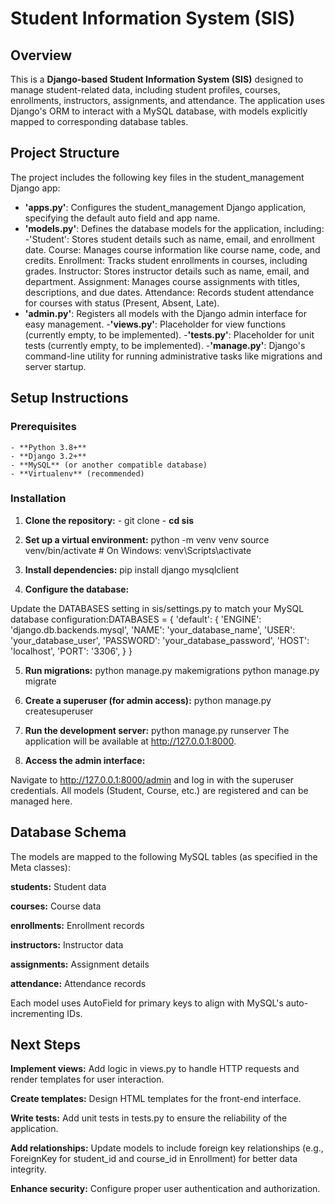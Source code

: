 # Student Information System (SIS)
## Overview
This is a **Django-based Student Information System (SIS)** designed to manage student-related data, including student profiles, courses, enrollments, instructors, assignments, and attendance. The application uses Django's ORM to interact with a MySQL database, with models explicitly mapped to corresponding database tables.
## Project Structure
The project includes the following key files in the student_management Django app:

- **'apps.py'**: Configures the student_management Django application, specifying the default auto field and app name.
- **'models.py'**: Defines the database models for the application, including:
    -'Student': Stores student details such as name, email, and enrollment date.
    Course: Manages course information like course name, code, and credits.
    Enrollment: Tracks student enrollments in courses, including grades.
    Instructor: Stores instructor details such as name, email, and department.
    Assignment: Manages course assignments with titles, descriptions, and due dates.
    Attendance: Records student attendance for courses with status (Present, Absent, Late).
- **'admin.py'**: Registers all models with the Django admin interface for easy management.
-**'views.py'**: Placeholder for view functions (currently empty, to be implemented).
-**'tests.py'**: Placeholder for unit tests (currently empty, to be implemented).
-**'manage.py'**: Django's command-line utility for running administrative tasks like migrations and server startup.

## **Setup Instructions**
### **Prerequisites**

    - **Python 3.8+**
    - **Django 3.2+**
    - **MySQL** (or another compatible database)
    - **Virtualenv** (recommended)

### **Installation**

1. **Clone the repository:**
        - git clone <repository-url>
        - **cd sis**
   
2. **Set up a virtual environment:**
   python -m venv venv
   source venv/bin/activate  # On Windows: venv\Scripts\activate

3. **Install dependencies:**
pip install django mysqlclient

4. **Configure the database:**

Update the DATABASES setting in sis/settings.py to match your MySQL database configuration:DATABASES = {
    'default': {
        'ENGINE': 'django.db.backends.mysql',
        'NAME': 'your_database_name',
        'USER': 'your_database_user',
        'PASSWORD': 'your_database_password',
        'HOST': 'localhost',
        'PORT': '3306',
    }
}

5. **Run migrations:**
    python manage.py makemigrations
    python manage.py migrate

6. **Create a superuser (for admin access):**
    python manage.py createsuperuser

7. **Run the development server:**
    python manage.py runserver
   The application will be available at http://127.0.0.1:8000.

8. **Access the admin interface:**

Navigate to http://127.0.0.1:8000/admin and log in with the superuser credentials.
All models (Student, Course, etc.) are registered and can be managed here.


## **Database Schema**
The models are mapped to the following MySQL tables (as specified in the Meta classes):

**students:** Student data

**courses:** Course data

**enrollments:** Enrollment records

**instructors:** Instructor data

**assignments:** Assignment details

**attendance:** Attendance records

Each model uses AutoField for primary keys to align with MySQL's auto-incrementing IDs.

## **Next Steps**

**Implement views:** Add logic in views.py to handle HTTP requests and render templates for user interaction.

**Create templates:** Design HTML templates for the front-end interface.

**Write tests:** Add unit tests in tests.py to ensure the reliability of the application.

**Add relationships:** Update models to include foreign key relationships (e.g., ForeignKey for student_id and course_id in Enrollment) for better data integrity.

**Enhance security:** Configure proper user authentication and authorization.


